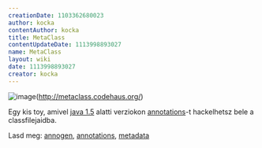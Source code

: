 ```yaml
---
creationDate: 1103362680023 
author: kocka 
contentAuthor: kocka 
title: MetaClass 
contentUpdateDate: 1113998893027 
name: MetaClass 
layout: wiki 
date: 1113998893027 
creator: kocka 
---
```

![image](http://metaclass.codehaus.org/images/logo.gif)(http://metaclass.codehaus.org/)


Egy kis toy, amivel [java 1.5](java%201.5.html) alatti verziokon [annotations](annotations.html)-t hackelhetsz bele a classfilejaidba.

Lasd meg: [annogen](annogen.html), [annotations](annotations.html), [metadata](metadata.html)

